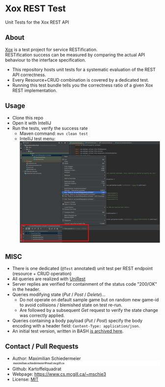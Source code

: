 # Xox REST Test

Unit Tests for the Xox REST API

## About

[Xox](https://github.com/kartoffelquadrat/XoxInternals) is a test project for service RESTification.  
RESTification success can be measured by comparing the actual API behaviour to the interface specification.

 * This repository hosts unit tests for a systematic evaluation of the REST API correctness.
 * Every Resource+CRUD combination is covered by a dedicated test.
 * Running this test bundle tells you the correctness ratio of a given Xox REST implementation.

## Usage

 * Clone this repo
 * Open it with IntelliJ
 * Run the tests, verify the success rate
   * Maven command: ```mvn clean test```
   * IntelliJ test menu:  
![rate](markdown/rate.png)

## MISC

 * There is one dedicated (```@Test``` annotated) unit test per REST endpoint (resource + CRUD operation)
 * All queries are realized with [UniRest](http://kong.github.io/unirest-java/)
 * Server replies are verified for containment of the status code "200/OK" in the header.
 * Queries modifying state (*Put* / *Post* / *Delete*)...
   * Do not operate on default sample game but on random new game-id to avoid collisions / blemished state on test re-run.
   * Are followed by a subsequent *Get* request to verify the state change was correctly applied.
 * Queries containing a body payload (*Put* / *Post*) specify the body encoding with a header field: ```Content-Type: application/json```.
 * An initial test version, written in BASH [is archived here](xox-units).
 
## Contact / Pull Requests

 * Author: Maximilian Schiedermeier ![email](markdown/email.png)
 * Github: Kartoffelquadrat
 * Webpage: https://www.cs.mcgill.ca/~mschie3
 * License: [MIT](https://opensource.org/licenses/MIT)
